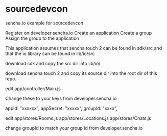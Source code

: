 sourcedevcon
============

sencha.io example for sourcedevcon




Register on developer.sencha.io
Create an application
Create a group
Assign the group to the application


This application assumes that sencha touch 2 can be found in sdk/src
and that the io library can be found in lib/io/src


download sdk and copy the src dir into lib/io/

download sencha touch 2 and copy its source dir into the root dir of this repo.


edit app/controller/Main.js

Change these to your keys from developer.sencha.io

appId: "xxxxxx",
appSecret: "xxxxx",
groupId: "xxxx",


edit app/stores/Rooms.js
		app/stores/Locations.js
		app/stores/Chats.js
		
change groupId to match your group id from developer.sencha.io
